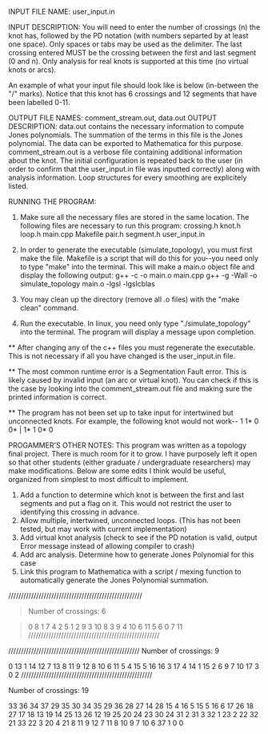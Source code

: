 INPUT FILE NAME: user_input.in

INPUT DESCRIPTION: 
You will need to enter the number of crossings (n) the knot has, followed by the PD notation (with numbers separted by at least one space). Only spaces or tabs may be used as the delimiter. The last crossing entered MUST be the crossing between the first and last segment (0 and n). Only analysis for real knots is supported at this time (no virtual knots or arcs). 

An example of what your input file should look like is below (in-between the "/" marks). Notice that this knot has 6 crossings and 12 segments that have been labelled 0-11. 

OUTPUT FILE NAMES: comment_stream.out, data.out
OUTPUT DESCRIPTION: data.out contains the necessary information to compute Jones polynomials. The summation of the terms in this file is the Jones polynomial. The data can be exported to Mathematica for this purpose.
comment_stream.out is a verbose file containing additional information about the knot. The initial configuration is repeated back to the user (in order to confirm that the user_input.in file was inputted correctly) along with analysis information. Loop structures for every smoothing are explicitely listed.

RUNNING THE PROGRAM:
1) Make sure all the necessary files are stored in the same location. The following files are necessary to run this program:
crossing.h
knot.h
loop.h
main.cpp
Makefile
pair.h
segment.h
user_input.in

2) In order to generate the executable (simulate_topology), you must first make the file. Makefile is a script that will do this for you--you need only to type "make" into the terminal. This will make a main.o object file and display the following output:
g++	-c -o main.o main.cpp
g++ -g -Wall -o simulate_topology main.o   -lgsl -lgslcblas

3) You may clean up the directory (remove all .o files) with the "make clean" command.

4) Run the executable. In linux, you need only type "./simulate_topology" into the terminal. The program will display a message upon completion. 

** After changing any of the c++ files you must regenerate the executable. This is not necessary if all you have changed is the user_input.in file.

** The most common runtime error is a Segmentation Fault error. This is likely caused by invalid input (an arc or virtual knot). You can check if this is the case by looking into the comment_stream.out file and making sure the printed information is correct.

** The program has not been set up to take input for intertwined but unconnected knots. For example, the following knot would not work--
1 1* 0 0* | 1* 1 0* 0

PROGAMMER'S OTHER NOTES:
This program was written as a topology final project. There is much room for it to grow. I have purposely left it open so that other students (either graduate / undergraduate researchers) may make modifications. Below are some edits I think would be useful, organized from simplest to most difficult to implement.
1) Add a function to determine which knot is between the first and last segments and put a flag on it. This would not restrict the user to identifying this crossing in advance.
2) Allow multiple, intertwined, unconnected loops. (This has not been tested, but may work with current implementation)
3) Add virtual knot analysis (check to see if the PD notation is valid, output Error message instead of allowing compiler to crash)
4) Add arc analysis. Determine how to generate Jones Polynomial for this case
5) Link this program to Mathematica with a script / mexing function to automatically generate the Jones Polynomial summation.


/////////////////////////////////////////////////////
> Number of crossings: 6

> 0 	8 	1 	7
> 4	2	5	1
> 2	9	3	10
> 8	3	9	4
> 10	6	11	5
> 6	0	7	11
////////////////////////////////////////////////////

////////////////////////////////////////////////////
Number of crossings: 9

0	13	1	14
12	7	13	8
11	9	12	8
10	6	11	5
4	15	5	16
16	3	17	4
14	1	15	2
6	9	7	10
17	3	0	2
////////////////////////////////////////////////////

Number of crossings: 19

33	36	34	37
29	35	30	34
35	29	36	28
27	14	28	15
4	16	5	15
5	16	6	17
26	18	27	17
18	13	19	14
25	13	26	12
19	25	20	24
23	30	24	31
2	31	3	32
1	23	2	22
32	21	33	22
3	20	4	21
8	11	9	12
7	11	8	10
9	7	10	6
37	1	0	0


	

